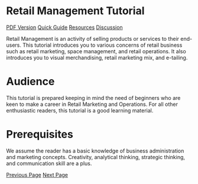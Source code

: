 # Retail Management Tutorial
[PDF Version](../retail_management/retail_management_pdf_version.md)
[Quick Guide](../retail_management/retail_management_quick_guide.md)
[Resources](../retail_management/retail_management_useful_resources.md)
[Discussion](../retail_management/retail_management_discussion.md)

Retail Management is an activity of selling products or services to their end-users. This tutorial introduces you to various concerns of retail business such as retail marketing, space management, and retail operations. It also introduces you to visual merchandising, retail marketing mix, and e-tailing.

# Audience
This tutorial is prepared keeping in mind the need of beginners who are keen to make a career in Retail Marketing and Operations. For all other enthusiastic readers, this tutorial is a good learning material.

# Prerequisites
We assume the reader has a basic knowledge of business administration and marketing concepts. Creativity, analytical thinking, strategic thinking, and communication skill are a plus.


[Previous Page](../retail_management/index.md) [Next Page](../retail_management/retail_management_overview.md) 
